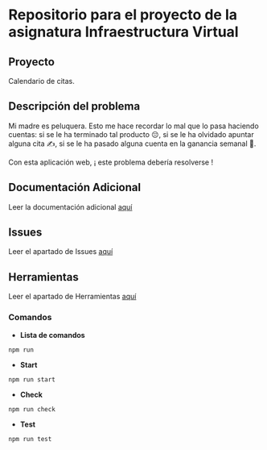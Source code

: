 # Repositorio para el proyecto de la asignatura Infraestructura Virtual
## Proyecto
Calendario de citas.
## Descripción del problema
Mi madre es peluquera. Esto me hace recordar lo mal que lo pasa haciendo cuentas: si se le ha terminado tal producto :pensive:, si se le ha olvidado apuntar alguna cita :writing_hand:, si se le ha pasado alguna cuenta en la ganancia semanal :open_book:.

Con esta aplicación web, ¡ este problema debería resolverse !
## Documentación Adicional
Leer la documentación adicional [aquí](./docs/Objetivo-0/CONFIGURACION.md)
## Issues
Leer el apartado de Issues [aquí](./docs/Objetivo-1/ISSUES.md)
## Herramientas
Leer el apartado de Herramientas [aquí](./docs/Objetivo-3/HERRAMIENTAS.md) 
### Comandos
- **Lista de comandos**
```
npm run
```

- **Start**
```
npm run start
```

- **Check**
```
npm run check
```

- **Test**
```
npm run test
```

